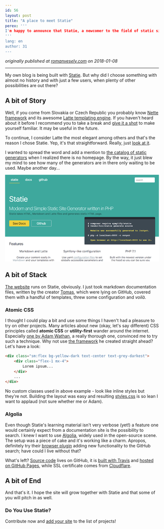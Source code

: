 ```yaml
---
id: 56
layout: post
title: "A place to meet Statie"
perex: '''
I'm happy to announce that Statie, a newcomer to the field of static site generators written in PHP, received a place where it could promote itself better. <a href=\"https://www.statie.org/\">It's own website</a>. Though a really simple one; but it's healthy to start with small things, they say.
'''
lang: en
author: 31
---
```


_originally published at [romanvesely.com](https://romanvesely.com) on 2018-01-08_

---

My own blog is being built with [Statie](https://github.com/Symplify/Statie). But why did I choose something with almost no history and with just a few users, when plenty of other possibilities are out there?

## A bit of Story

Well, if you come from Slovakia or Czech Republic you probably know [Nette framework](https://nette.org/) and its awesome [Latte templating engine](https://latte.nette.org/). If you haven't heard about it before I recommend you to take a break and [give it a shot](https://doc.nette.org/en/2.4/quickstart) to make yourself familiar. It may be useful in the future.

To continue, I consider Latte the most elegant among others and that's the reason I chose Statie. Yep, it's that straightforward. Really, just [look at it](https://latte.nette.org/#toc-macros).

I wanted to spread the word and add a mention to [the catalog of static generators](https://www.staticgen.com/) when I realized there is no homepage. By the way, it just blew my mind to see how many of the generators are in there only waiting to be used. Maybe another day...

[![Statie website](/assets/images/posts/2018/a-place-to-meet-statie/statie-web.png)](https://www.statie.org/)

## A bit of Stack

[The website](https://www.statie.org/) runs on Statie, obviously. I just took markdown documentation files, written by the creator [Tomas](https://www.tomasvotruba.cz/), which were lying on GitHub, covered them with a handful of templates, threw some configuration and _voilà_.

### Atomic CSS

I thought I could play a bit and use some things I haven't had a pleasure to try on other projects. Many articles about new (okay, let's say different) CSS principles called **atomic CSS** or **utility-first** wander around the internet. Especially [one by Adam Wathan](https://adamwathan.me/css-utility-classes-and-separation-of-concerns/), a really thorough one, convinced me to try such a technique. Why not use [the framework](https://tailwindcss.com/) he created straight ahead? Let's have a look:

```html
<div class="sm:flex bg-yellow-dark text-center text-grey-darkest">
    <div class="flex-1 mx-4">
        Lorem ipsum...
    </div>
    ...
</div>
```

No custom classes used in above example - look like inline styles but they're not. Building the layout was easy and resulting [styles.css](https://github.com/crazko/statie-web/blob/master/source/assets/css/styles.css) is so lean I want to applaud (not sure whether me or Adam).

### Algolia

Even though Statie's learning material isn't very verbose (yet!) a feature one would certainly expect from a documentation site is the possibility to search. I knew I want to use [Algolia](https://community.algolia.com/docsearch/), widely used in the open-source scene. The setup was a piece of cake and it's working like a charm. Apropos, definitely try their [browser plugin](https://github.algolia.com/) adding new functionality to the GitHub search; have could I live without that?

What's left? [Source code](https://github.com/crazko/statie-web) lives on GitHub, it is [built with Travis](https://travis-ci.org/crazko/statie-web/) and [hosted on GitHub Pages](https://www.statie.org/docs/github-pages/), while SSL certificate comes from [Cloudflare](https://pehapkari.cz/blog/2017/03/13/how-to-add-https-to-github-pages-in-6-steps/).

## A bit of End

And that's it. I hope the site will grow together with Statie and that some of you will pitch in as well.

### Do You Use Statie?

Contribute now and [add your site](https://github.com/crazko/statie-web/edit/master/source/_data/projects.yml) to the list of projects!
